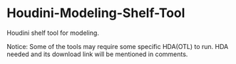 # Houdini-Modeling-Shelf-Tool

Houdini shelf tool for modeling.

Notice: Some of the tools may require some specific HDA(OTL) to run.
HDA needed and its download link will be mentioned in comments.
